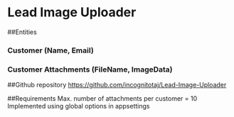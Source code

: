 # Lead Image Uploader

##Entities
### Customer (Name, Email)
### Customer Attachments (FileName, ImageData)

##Github repository
https://github.com/incognitotaj/Lead-Image-Uploader

##Requirements
Max. number of attachments per customer = 10
Implemented using global options in appsettings
